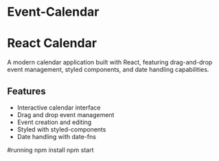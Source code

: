 # Event-Calendar
# React Calendar 

A modern calendar application built with React, featuring drag-and-drop event management, styled components, and date handling capabilities.

## Features

- Interactive calendar interface
- Drag and drop event management
- Event creation and editing
- Styled with styled-components
- Date handling with date-fns

#running
npm install
npm start
